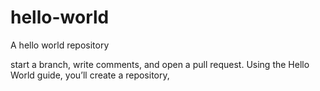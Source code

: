 # hello-world
A hello world repository

 start a branch, write comments, and open a pull request. Using the Hello World guide, you’ll create a repository,
